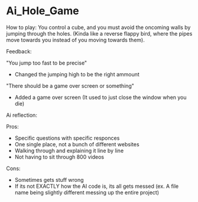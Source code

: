 # Ai_Hole_Game

How to play:
You control a cube, and you must avoid the oncoming walls by jumping through the holes. (Kinda like a reverse flappy bird, where the pipes move towards you instead of you moving towards them).

Feedback:

"You jump too fast to be precise"
- Changed the jumping high to be the right ammount

"There should be a game over screen or something"
- Added a game over screen (It used to just close the window when you die)

Ai reflection:

Pros:
- Specific questions with specific responces
- One single place, not a bunch of different websites
- Walking through and explaining it line by line
- Not having to sit through 800 videos

Cons:
- Sometimes gets stuff wrong
- If its not EXACTLY how the AI code is, its all gets messed (ex. A file name being slightly different messing up the entire project)
